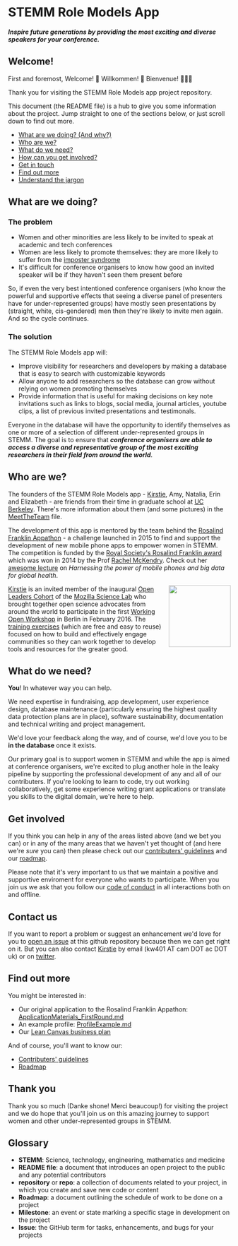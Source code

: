 # STEMM Role Models App

***Inspire future generations by providing the most exciting and diverse speakers for your conference.***


## Welcome!

First and foremost, Welcome! :tada: Willkommen! :confetti_ball: Bienvenue! :balloon::balloon::balloon:

Thank you for visiting the STEMM Role Models app project repository.

This document (the README file) is a hub to give you some information about the project. Jump straight to one of the sections below, or just scroll down to find out more.

* [What are we doing? (And why?)](#what-are-we-doing)
* [Who are we?](#who-are-we)
* [What do we need?](#what-do-we-need)
* [How can you get involved?](#get-involved)
* [Get in touch](#contact-us)
* [Find out more](#find-out-more)
* [Understand the jargon](#glossary)

## What are we doing?

### The problem

* Women and other minorities are less likely to be invited to speak at academic and tech conferences
* Women are less likely to promote themselves: they are more likely to suffer from the [imposter syndrome][link_impostersyndrome]
* It's difficult for conference organisers to know how good an invited speaker will be if they haven't seen them present before

So, if even the very best intentioned conference organisers (who know the powerful and supportive effects that seeing a diverse panel of presenters have for under-represented groups) have mostly seen presentations by (straight, white, cis-gendered) men then they're likely to invite men again. And so the cycle continues.

### The solution

The STEMM Role Models app will:

* Improve visibility for researchers and developers by making a database that is easy to search with customizable keywords
* Allow anyone to add researchers so the database can grow without relying on women promoting themselves
* Provide information that is useful for making decisions on key note invitations such as links to blogs, social media, journal articles, youtube clips, a list of previous invited presentations and testimonals.

Everyone in the database will have the opportunity to identify themselves as one or more of a selection of different under-represented groups in STEMM. The goal is to ensure that ***conference organisers are able to access a diverse and representative group of the most exciting researchers in their field from around the world***.

## Who are we?

The founders of the STEMM Role Models app - [Kirstie][link_KirstieJane], Amy, Natalia, Erin and Elizabeth - are friends from their time in graduate school at [UC Berkeley][link_ucberkeley]. There's more information about them (and some pictures) in the [MeetTheTeam](MeetTheTeam.md) file.

The development of this app is mentored by the team behind the [Rosalind Franklin Appathon][link_rfappapthon] - a challenge launched in 2015 to find and support the development of new mobile phone apps to empower women in STEMM. The competition is funded by the [Royal Society's Rosalind Franklin award][link_royalsociety_rfaward] which was won in 2014 by the Prof [Rachel McKendry][link_rachelmckendry]. Check out her [awesome lecture][link_rachelmckendry_talk] on _Harnessing the power of mobile phones and big data for global health_.

<a href="https://www.mozillascience.org/about">
  <img 
    src="http://mozillascience.github.io/working-open-workshop/assets/images/science-fox.svg" 
    align="right"
    width=140
  </img>
</a>

[Kirstie][link_kirstiejane] is an invited member of the inaugural [Open Leaders Cohort][link_openleaderscohort] of the [Mozilla Science Lab][link_mozsci] who brought together open science advocates from around the world to participate in the first [Working Open Workshop][link_mozwow] in Berlin in February 2016. The [training exercises][link_mozwow] (which are free and easy to reuse) focused on how to build and effectively engage communities so they can work together to develop tools and resources for the greater good.

## What do we need?

**You**! In whatever way you can help.

We need expertise in fundraising, app development, user experience design, database maintenance (particularly ensuring the highest quality data protection plans are in place), software sustainability, documentation and technical writing and project management.

We'd love your feedback along the way, and of course, we'd love you to be **in the database** once it exists.

Our primary goal is to support women in STEMM and while the app is aimed at conference organisers, we're excited to plug another hole in the leaky pipeline by supporting the professional development of any and all of our contributers. If you're looking to learn to code, try out working collaboratively, get some experience writing grant applications or translate you skills to the digital domain, we're here to help.

## Get involved

If you think you can help in any of the areas listed above (and we bet you can) or in any of the many areas that we haven't yet thought of (and here we're *sure* you can) then please check out our [contributers' guidelines](CONTRIBUTING.md) and our [roadmap](../../issues/1).

Please note that it's very important to us that we maintain a positive and supportive enviroment for everyone who wants to participate. When you join us we ask that you follow our [code of conduct](CODE_OF_CONDUCT.md) in all interactions both on and offline.


## Contact us

If you want to report a problem or suggest an enhancement we'd love for you to [open an issue](../../issues) at this github repository because then we can get right on it. But you can also contact [Kirstie][link_kirstiejane] by email (kw401 AT cam DOT ac DOT uk) or on [twitter](https://twitter.com/kirstie_j).


## Find out more

You might be interested in:

* Our original application to the Rosalind Franklin Appathon: [ApplicationMaterials_FirstRound.md](ApplicationMaterials/RFAppathon/ApplicationMaterials_FirstRound.md)
* An example profile: [ProfileExample.md](ProfileExample.md)
* Our [Lean Canvas business plan][link_leancanvas]

And of course, you'll want to know our:

* [Contributers' guidelines](CONTRIBUTING.md)
* [Roadmap](../../issues/1)


## Thank you

Thank you so much (Danke shone! Merci beaucoup!) for visiting the project and we do hope that you'll join us on this amazing journey to support women and other under-represented groups in STEMM.

## Glossary

* **STEMM**: Science, technology, engineering, mathematics and medicine
* **README file**: a document that introduces an open project to the public and any potential contributors
* **repository** or **repo**: a collection of documents related to your project, in which you create and save new code or content
* **Roadmap**: a document outlining the schedule of work to be done on a project
* **Milestone**: an event or state marking a specific stage in development on the project
* **Issue**: the GitHub term for tasks, enhancements, and bugs for your projects


[link_ucberkeley]: http://www.berkeley.edu/
[link_kirstiejane]: https://github.com/KirstieJane
[link_rfappapthon]: http://www.rfappathon.org/
[link_royalsociety_rfaward]: https://royalsociety.org/grants-schemes-awards/awards/rosalind-franklin-award/ 
[link_rachelmckendry]: https://www.ucl.ac.uk/tb/people/steering-group/rachel-mckendry
[link_rachelmckendry_talk]: https://royalsociety.org/events/2014/11/rosalind-franklin-lecture/
[link_openleaderscohort]: https://www.mozillascience.org/wow-introducing-working-open-workshops-and-the-open-leaders-cohort
[link_mozsci]: https://www.mozillascience.org/about
[link_mozwow]: http://mozillascience.github.io/working-open-workshop/index.html
[link_researchfox]: http://mozillascience.github.io/working-open-workshop/assets/images/science-fox.svg
[link_leancanvas]: https://app.leanstack.com/canvases/p/2e4a5016-7fb5-4c77-b1cf-ed65518b7603
[link_impostersyndrome]: https://en.wikipedia.org/wiki/Impostor_syndrome
